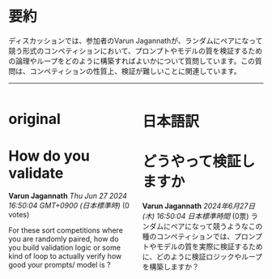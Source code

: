 # 要約 
ディスカッションでは、参加者のVarun Jagannathが、ランダムにペアになって競う形式のコンペティションにおいて、プロンプトやモデルの質を検証するための論理やループをどのように構築すればよいかについて質問しています。この質問は、コンペティションの性質上、検証が難しいことに関連しています。

---


<style>
.column-left{
  float: left;
  width: 47.5%;
  text-align: left;
}
.column-right{
  float: right;
  width: 47.5%;
  text-align: left;
}
.column-one{
  float: left;
  width: 100%;
  text-align: left;
}
</style>


<div class="column-left">

# original

# How do you validate

**Varun Jagannath** *Thu Jun 27 2024 16:50:04 GMT+0900 (日本標準時)* (0 votes)

For these sort competitions where you are randomly paired, how do you build validation logic or some kind of loop to actually verify how good your prompts/ model is ?





</div>
<div class="column-right">

# 日本語訳

# どうやって検証しますか
**Varun Jagannath** *2024年6月27日 (木) 16:50:04 日本標準時間* (0票)
ランダムにペアになって競うようなこの種のコンペティションでは、プロンプトやモデルの質を実際に検証するために、どのように検証ロジックやループを構築しますか？


</div>